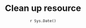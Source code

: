 ---
title : "Clean up resource"
date :  "`r Sys.Date()`" 
weight : 4
chapter : false
pre : " <b> 4. </b> "
---